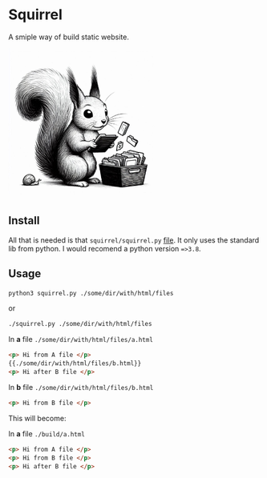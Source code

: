 # Squirrel
A smiple way of build static website. 

<img src="./doc/squirrel.jpg" alt="drawing" style="width:300px;">

## Install 

All that is needed is that `squirrel/squirrel.py` [file](https://github.com/AxelGard/squirrel/blob/master/squirrel/squirrel.py).
It only uses the standard lib from python. 
I would recomend a python version `=>3.8`. 


## Usage 

```bash
python3 squirrel.py ./some/dir/with/html/files
```

or 

```bash
./squirrel.py ./some/dir/with/html/files
```

In **a** file `./some/dir/with/html/files/a.html`
```html
<p> Hi from A file </p>
{{./some/dir/with/html/files/b.html}}
<p> Hi after B file </p>
```

In **b** file `./some/dir/with/html/files/b.html`
```html
<p> Hi from B file </p>
```

This will become: 

In **a** file `./build/a.html`

```html
<p> Hi from A file </p>
<p> Hi from B file </p>
<p> Hi after B file </p>
```
